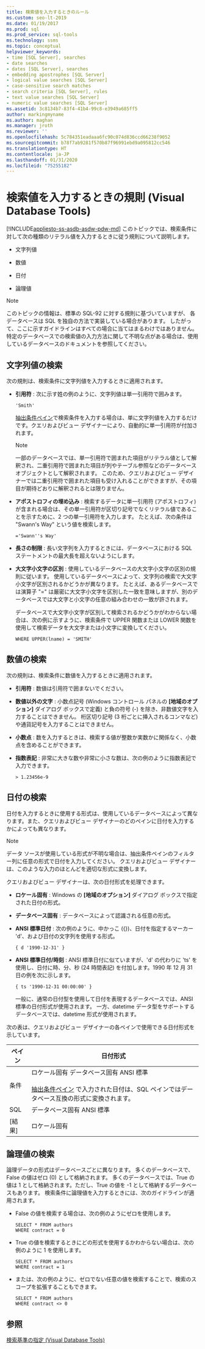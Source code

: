 ```yaml
---
title: 検索値を入力するときのルール
ms.custom: seo-lt-2019
ms.date: 01/19/2017
ms.prod: sql
ms.prod_service: sql-tools
ms.technology: ssms
ms.topic: conceptual
helpviewer_keywords:
- time [SQL Server], searches
- date searches
- dates [SQL Server], searches
- embedding apostrophes [SQL Server]
- logical value searches [SQL Server]
- case-sensitive search matches
- search criteria [SQL Server], rules
- text value searches [SQL Server]
- numeric value searches [SQL Server]
ms.assetid: 3c8134b7-83f4-41b4-99c8-e3949a685ff5
author: markingmyname
ms.author: maghan
ms.manager: jroth
ms.reviewer: ''
ms.openlocfilehash: 5c784351eadaaa6fc90c074d836ccd66238f9052
ms.sourcegitcommit: b78f7ab9281f570b87f96991ebd9a095812cc546
ms.translationtype: HT
ms.contentlocale: ja-JP
ms.lasthandoff: 01/31/2020
ms.locfileid: "75255182"
---
```

# <a name="rules-for-entering-search-values-visual-database-tools"></a>検索値を入力するときの規則 (Visual Database Tools)
[!INCLUDE[appliesto-ss-asdb-asdw-pdw-md](../../includes/appliesto-ss-asdb-asdw-pdw-md.md)]
このトピックでは、検索条件に対して次の種類のリテラル値を入力するときに従う規則について説明します。  
  
-   文字列値  
  
-   数値  
  
-   日付  
  
-   論理値  
  
> [!NOTE]  
> このトピックの情報は、標準の SQL-92 に対する規則に基づいていますが、 各データベースは SQL を独自の方法で実装している場合があります。 したがって、ここに示すガイドラインはすべての場合に当てはまるわけではありません。 特定のデータベースでの検索値の入力方法に関して不明な点がある場合は、使用しているデータベースのドキュメントを参照してください。  
  
## <a name="searching-on-text-values"></a>文字列値の検索  
次の規則は、検索条件に文字列値を入力するときに適用されます。  
  
-   **引用符** : 次に示す姓の例のように、文字列値は単一引用符で囲みます。  
  
    ```  
    'Smith'  
    ```  
  
    [抽出条件ペイン](../../ssms/visual-db-tools/criteria-pane-visual-database-tools.md)で検索条件を入力する場合は、単に文字列値を入力するだけです。クエリおよびビュー デザイナーにより、自動的に単一引用符が付加されます。  
  
    > [!NOTE]  
    > 一部のデータベースでは、単一引用符で囲まれた項目がリテラル値として解釈され、二重引用符で囲まれた項目が列やテーブル参照などのデータベース オブジェクトとして解釈されます。 このため、クエリおよびビュー デザイナーでは二重引用符で囲まれた項目も受け入れることができますが、その項目が期待どおりに解釈されるとは限りません。  
  
-   **アポストロフィの埋め込み** : 検索するデータに単一引用符 (アポストロフィ) が含まれる場合は、その単一引用符が区切り記号でなくリテラル値であることを示すために、2 つの単一引用符を入力します。 たとえば、次の条件は "Swann's Way" という値を検索します。  
  
    ```  
    ='Swann''s Way'  
    ```  
  
-   **長さの制限** : 長い文字列を入力するときには、データベースにおける SQL ステートメントの最大長を超えないようにします。  
  
-   **大文字小文字の区別** : 使用しているデータベースの大文字小文字の区別の規則に従います。 使用しているデータベースによって、文字列の検索で大文字小文字が区別されるかどうかが異なります。 たとえば、あるデータベースでは演算子 "=" は厳密に大文字小文字を区別した一致を意味しますが、別のデータベースでは大文字と小文字の任意の組み合わせの一致が許されます。  
  
    データベースで大文字小文字が区別して検索されるかどうかがわからない場合は、次の例に示すように、検索条件で UPPER 関数または LOWER 関数を使用して検索データを大文字または小文字に変換してください。  
  
    ```  
    WHERE UPPER(lname) = 'SMITH'  
    ```  
  
## <a name="searching-on-numeric-values"></a>数値の検索  
次の規則は、検索条件に数値を入力するときに適用されます。  
  
-   **引用符** : 数値は引用符で囲まないでください。  
  
-   **数値以外の文字** : 小数点記号 (Windows コントロール パネルの **[地域のオプション]** ダイアログ ボックスで定義) と負の符号 (-) を除き、非数値文字を入力することはできません。 桁区切り記号 (3 桁ごとに挿入されるコンマなど) や通貨記号を入力することはできません。  
  
-   **小数点** : 数を入力するときは、検索する値が整数か実数かに関係なく、小数点を含めることができます。  
  
-   **指数表記** : 非常に大きな数や非常に小さな数は、次の例のように指数表記で入力できます。  
  
    ```  
    > 1.23456e-9  
    ```  
  
## <a name="searching-on-dates"></a>日付の検索  
日付を入力するときに使用する形式は、使用しているデータベースによって異なります。また、クエリおよびビュー デザイナーのどのペインに日付を入力するかによっても異なります。  
  
> [!NOTE]  
> データ ソースが使用している形式が不明な場合は、抽出条件ペインのフィルター列に任意の形式で日付を入力してください。 クエリおよびビュー デザイナーは、このような入力のほとんどを適切な形式に変換します。  
  
クエリおよびビュー デザイナーは、次の日付形式を処理できます。  
  
-   **ロケール固有** : Windows の **[地域のオプション]** ダイアログ ボックスで指定された日付の形式。  
  
-   **データベース固有** : データベースによって認識される任意の形式。  
  
-   **ANSI 標準日付** : 次の例のように、中かっこ ({})、日付を指定するマーカー 'd'、および日付の文字列を使用する形式。  
  
    ```  
    { d '1990-12-31' }  
    ```  
  
-   **ANSI 標準日付/時刻** : ANSI 標準日付に似ていますが、'd' の代わりに 'ts' を使用し、日付に時、分、秒 (24 時間表記) を付加します。1990 年 12 月 31 日の例を次に示します。  
  
    ```  
    { ts '1990-12-31 00:00:00' }  
    ```  
  
    一般に、通常の日付型を使用して日付を表現するデータベースでは、ANSI 標準の日付形式が使用されます。 一方、datetime データ型をサポートするデータベースでは、datetime 形式が使用されます。  
  
次の表は、クエリおよびビュー デザイナーの各ペインで使用できる日付形式を示しています。  
  
|**ペイン**|**日付形式**|  
|------------|-------------------|  
|条件|ロケール固有&#x2028;データベース固有&#x2028;ANSI 標準<br /><br />[抽出条件ペイン](../../ssms/visual-db-tools/criteria-pane-visual-database-tools.md) で入力された日付は、SQL ペインではデータベース互換の形式に変換されます。|  
|SQL|データベース固有&#x2028;ANSI 標準|  
|[結果]|ロケール固有|  
  
## <a name="searching-on-logical-values"></a>論理値の検索  
論理データの形式はデータベースごとに異なります。 多くのデータベースで、False の値はゼロ (0) として格納されます。 多くのデータベースでは、True の値は 1 として格納されます。ただし、True の値を -1 として格納するデータベースもあります。 検索条件に論理値を入力するときには、次のガイドラインが適用されます。  
  
-   False の値を検索する場合は、次の例のようにゼロを使用します。  
  
    ```  
    SELECT * FROM authors  
    WHERE contract = 0  
    ```  
  
-   True の値を検索するときにどの形式を使用するかわからない場合は、次の例のように 1 を使用します。  
  
    ```  
    SELECT * FROM authors  
    WHERE contract = 1  
    ```  
  
-   または、次の例のように、ゼロでない任意の値を検索することで、検索のスコープを拡張することもできます。  
  
    ```  
    SELECT * FROM authors  
    WHERE contract <> 0  
    ```  
  
## <a name="see-also"></a>参照  
[検索基準の指定 (Visual Database Tools)](../../ssms/visual-db-tools/specify-search-criteria-visual-database-tools.md)  
  

